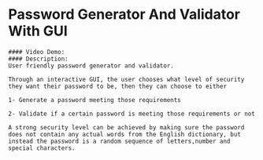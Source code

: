 # Password Generator And Validator With GUI
    #### Video Demo:  
    #### Description:
    User friendly password generator and validator.

    Through an interactive GUI, the user chooses what level of security they want their password to be, then they can choose to either

    1- Generate a password meeting those requirements

    2- Validate if a certain password is meeting those requirements or not

    A strong security level can be achieved by making sure the password does not contain any actual words from the English dictionary, but instead the password is a random sequence of letters,number and special characters.
